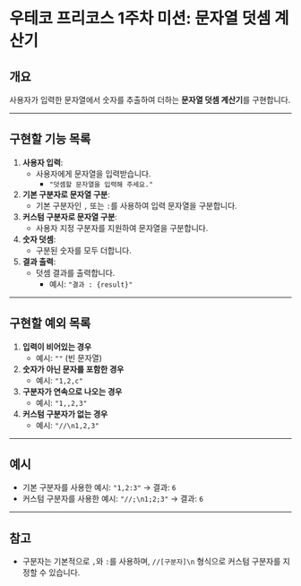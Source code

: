 # 우테코 프리코스 1주차 미션: 문자열 덧셈 계산기

## 개요

사용자가 입력한 문자열에서 숫자를 추출하여 더하는 **문자열 덧셈 계산기**를 구현합니다.

---

## 구현할 기능 목록

1. **사용자 입력**:
    - 사용자에게 문자열을 입력받습니다.
        - `"덧셈할 문자열을 입력해 주세요."`
2. **기본 구분자로 문자열 구분**:
    - 기본 구분자인 `,` 또는 `:`를 사용하여 입력 문자열을 구분합니다.
3. **커스텀 구분자로 문자열 구분**:
    - 사용자 지정 구분자를 지원하여 문자열을 구분합니다.
4. **숫자 덧셈**:
    - 구분된 숫자를 모두 더합니다.
5. **결과 출력**:
    - 덧셈 결과를 출력합니다.
        - 예시: `"결과 : {result}"`

---

## 구현할 예외 목록

1. **입력이 비어있는 경우**
    - 예시: `""` (빈 문자열)
2. **숫자가 아닌 문자를 포함한 경우**
    - 예시: `"1,2,c"`
3. **구분자가 연속으로 나오는 경우**
    - 예시: `"1,,2,3"`
4. **커스텀 구분자가 없는 경우**
    - 예시: `"//\n1,2,3"`

---

## 예시

- 기본 구분자를 사용한 예시: `"1,2:3"` → 결과: `6`
- 커스텀 구분자를 사용한 예시: `"//;\n1;2;3"` → 결과: `6`

---

## 참고

- 구분자는 기본적으로 `,`와 `:`를 사용하며, `//[구분자]\n` 형식으로 커스텀 구분자를 지정할 수 있습니다.
